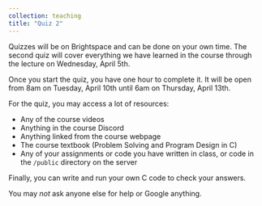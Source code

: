 ```yaml
---
collection: teaching
title: "Quiz 2"
---
```


Quizzes will be on Brightspace and can be done on your own time.
The second quiz
will cover everything we have learned in the course through the lecture on Wednesday, April 5th.

Once you start the quiz, you have one hour to complete it. It will be open from
8am on Tuesday, April 10th until 6am on Thursday, April 13th.

For the  quiz, you may access a lot of resources:
* Any of the course videos
* Anything in the course Discord
* Anything linked from the course webpage
* The course textbook (Problem Solving and Program Design in C)
* Any of your assignments or code you have written in class, or code in the
	`/public` directory on the server

Finally, you can write and run your own C code to check your answers.

You may *not* ask anyone else for help or Google anything.
